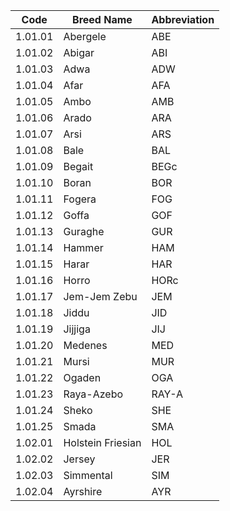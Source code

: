 | Code    | Breed Name        | Abbreviation     |
|---------|-------------------|------------------|
| 1.01.01 | Abergele          | ABE              |
| 1.01.02 | Abigar            | ABI              |
| 1.01.03 | Adwa              | ADW              |
| 1.01.04 | Afar              | AFA              |
| 1.01.05 | Ambo              | AMB              |
| 1.01.06 | Arado             | ARA              |
| 1.01.07 | Arsi              | ARS              |
| 1.01.08 | Bale              | BAL              |
| 1.01.09 | Begait            | BEGc             |
| 1.01.10 | Boran             | BOR              |
| 1.01.11 | Fogera            | FOG              |
| 1.01.12 | Goffa             | GOF              |
| 1.01.13 | Guraghe           | GUR              |
| 1.01.14 | Hammer            | HAM              |
| 1.01.15 | Harar             | HAR              |
| 1.01.16 | Horro             | HORc             |
| 1.01.17 | Jem-Jem Zebu      | JEM              |
| 1.01.18 | Jiddu             | JID              |
| 1.01.19 | Jijjiga           | JIJ              |
| 1.01.20 | Medenes           | MED              |
| 1.01.21 | Mursi             | MUR              |
| 1.01.22 | Ogaden            | OGA              |
| 1.01.23 | Raya-Azebo        | RAY-A            |
| 1.01.24 | Sheko             | SHE              |
| 1.01.25 | Smada             | SMA              |
| 1.02.01 | Holstein Friesian | HOL              |
| 1.02.02 | Jersey            | JER              |
| 1.02.03 | Simmental         | SIM              |
| 1.02.04 | Ayrshire          | AYR              |